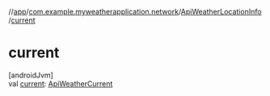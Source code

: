 //[app](../../../index.md)/[com.example.myweatherapplication.network](../index.md)/[ApiWeatherLocationInfo](index.md)/[current](current.md)

# current

[androidJvm]\
val [current](current.md): [ApiWeatherCurrent](../-api-weather-current/index.md)

